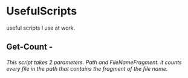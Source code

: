 # UsefulScripts
useful scripts I use at work.
## Get-Count -
###### This script takes 2 parameters. Path and FileNameFragment. it counts every file in the path that contains the fragment of the file name.